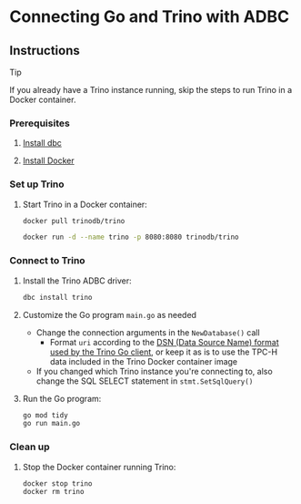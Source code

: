 # Connecting Go and Trino with ADBC

## Instructions

> [!TIP]
> If you already have a Trino instance running, skip the steps to run Trino in a Docker container.

### Prerequisites

1. [Install dbc](https://docs.columnar.tech/dbc/getting_started/installation/)

1. [Install Docker](https://docs.docker.com/get-started/get-docker/)

### Set up Trino

1. Start Trino in a Docker container:

   ```sh
   docker pull trinodb/trino

   docker run -d --name trino -p 8080:8080 trinodb/trino
   ```

### Connect to Trino

1. Install the Trino ADBC driver:

   ```sh
   dbc install trino
   ```

1. Customize the Go program `main.go` as needed
   - Change the connection arguments in the `NewDatabase()` call
     - Format `uri` according to the [DSN (Data Source Name) format used by the Trino Go client](https://pkg.go.dev/github.com/trinodb/trino-go-client#section-readme), or keep it as is to use the TPC-H data included in the Trino Docker container image
   - If you changed which Trino instance you're connecting to, also change the SQL SELECT statement in `stmt.SetSqlQuery()`

1. Run the Go program:

   ```sh
   go mod tidy
   go run main.go
   ```

### Clean up

1. Stop the Docker container running Trino:

   ```sh
   docker stop trino
   docker rm trino
   ```
